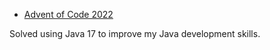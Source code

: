 * [Advent of Code 2022](https://adventofcode.com/2022)

Solved using Java 17 to improve my Java development skills.

